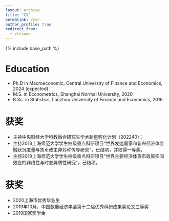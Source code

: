 ```yaml
---
layout: archive
title: "CV"
permalink: /cv/
author_profile: true
redirect_from:
  - /resume
---
```


{% include base_path %}


Education
======
* Ph.D in Macroeconomic, Central University of Finance and Economics, 2024 (expected)
* M.S. in Econometrics, Shanghai Normal University, 2020
* B.Sc. in Statistics, Lanzhou University of Finance and Economics, 2016


获奖
======
* 主持中央财经大学科教融合研究生学术新星孵化计划（202240）；
*	主持2018上海师范大学学生校级重点科研项目“世界发达国家和新兴经济体金融状况度量与货币政策非对称传导研究”，已结项，并取得一等奖。
*	主持2019上海师范大学学生校级重点科研项目“世界主要经济体货币政策空间效应的非线性与时变异质性研究”，已结项。



获奖
======
* 2020上海市优秀毕业生
* 2019年10月，中国数量经济学会第十二届优秀科研成果奖论文三等奖
* 2019国家奖学金



<!--- 
Education
======
* B.S. in GitHub, GitHub University, 2012
* M.S. in Jekyll, GitHub University, 2014
* Ph.D in Version Control Theory, GitHub University, 2018 (expected)

Work experience
======
* Summer 2015: Research Assistant
  * Github University
  * Duties included: Tagging issues
  * Supervisor: Professor Git

* Fall 2015: Research Assistant
  * Github University
  * Duties included: Merging pull requests
  * Supervisor: Professor Hub
  
Skills
======
* Skill 1
* Skill 2
  * Sub-skill 2.1
  * Sub-skill 2.2
  * Sub-skill 2.3
* Skill 3

Publications
======
  <ul>{% for post in site.publications %}
    {% include archive-single-cv.html %}
  {% endfor %}</ul>
  
Talks
======
  <ul>{% for post in site.talks %}
    {% include archive-single-talk-cv.html %}
  {% endfor %}</ul>
  
Teaching
======
  <ul>{% for post in site.teaching %}
    {% include archive-single-cv.html %}
  {% endfor %}</ul>
  
Service and leadership
======
* Currently signed in to 43 different slack teams
--->
